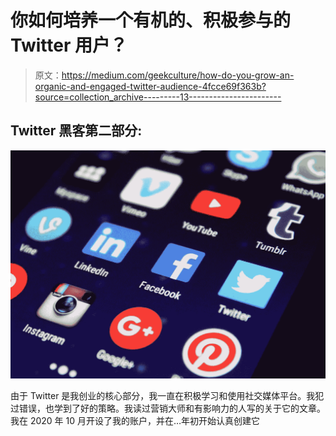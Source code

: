 # 你如何培养一个有机的、积极参与的 Twitter 用户？

> 原文：<https://medium.com/geekculture/how-do-you-grow-an-organic-and-engaged-twitter-audience-4fcce69f363b?source=collection_archive---------13----------------------->

## Twitter 黑客第二部分:

![](img/52bfaec4a0667b6548eedac904094925.png)

由于 Twitter 是我创业的核心部分，我一直在积极学习和使用社交媒体平台。我犯过错误，也学到了好的策略。我读过营销大师和有影响力的人写的关于它的文章。我在 2020 年 10 月开设了我的账户，并在…年初开始认真创建它